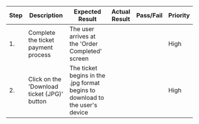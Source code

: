 | Step         | Description            | Expected Result | Actual Result | Pass/Fail | Priority |
|--------------|------------------------|-----------------|---------------|-----------|----------|
| 1.           | Complete the ticket payment process | The user arrives at the 'Order Completed' screen |     |     | High |
| 2.           | Click on the 'Download ticket (JPG)' button | The ticket begins in the .jpg format begins to download to the user's device |     |     | High |
